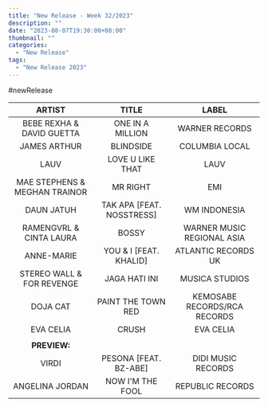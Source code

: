```yaml
---
title: "New Release - Week 32/2023"
description: ""
date: "2023-08-07T19:30:00+08:00"
thumbnail: ""
categories:
  - "New Release"
tags:
  - "New Release 2023"
---
```

#newRelease
<!--more-->
|ARTIST|TITLE|LABEL|
|:---:|:---:|:---:|
|BEBE REXHA & DAVID GUETTA|ONE IN A MILLION|WARNER RECORDS|
|JAMES ARTHUR|BLINDSIDE|COLUMBIA LOCAL|
|LAUV|LOVE U LIKE THAT|LAUV|
|MAE STEPHENS & MEGHAN TRAINOR|MR RIGHT|EMI|
|DAUN JATUH|TAK APA [FEAT. NOSSTRESS]|WM INDONESIA|
|RAMENGVRL & CINTA LAURA|BOSSY|WARNER MUSIC REGIONAL ASIA|
|ANNE-MARIE|YOU & I [FEAT. KHALID]|ATLANTIC RECORDS UK|
|STEREO WALL & FOR REVENGE|JAGA HATI INI|MUSICA STUDIOS|
|DOJA CAT|PAINT THE TOWN RED|KEMOSABE RECORDS/RCA RECORDS|
|EVA CELIA|CRUSH|EVA CELIA|
| | | |
|**PREVIEW:**| | |
|VIRDI|PESONA [FEAT. BZ-ABE]|DIDI MUSIC RECORDS|
|ANGELINA JORDAN|NOW I'M THE FOOL|REPUBLIC RECORDS|
